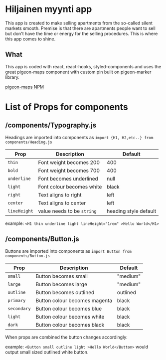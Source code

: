 
# Hiljainen myynti app

This app is created to make selling apartments from the so-called silent markets smooth. Premise is that there are apartments people want to sell but don't have the time or energy for the selling procedures. This is where this app comes to shine. 

## What

This app is coded with react, react-hooks, styled-components and uses the great pigeon-maps component with custom pin built on pigeon-marker library.

[pigeon-maps NPM](https://www.npmjs.com/package/pigeon-maps)


# List of Props for components

## /components/Typography.js

Headings are imported into components as `import {H1, H2,etc..} from components/Heading.js`

|         Prop       |Description                          |Default                         |
|----------------|-------------------------------|-----------------------------|
|`thin`|Font weight becomes 200|400|
|`bold`|Font weight becomes 700|400|
|`underline`|Font becomes underlined|null|
|`light`|Font colour becomes white|black|
|`right`|Text aligns to right|left|
|`center`|Text aligns to center|left|
|`lineHeight`|value needs to be `string`|heading style default|


example: `<H1 thin underline light lineHeight="1rem" >Hello World</H1>`

## /components/Button.js

Buttons are imported into components as `import Button from components/Button.js`

|         Prop       |Description                          |Default                         |
|----------------|-------------------------------|-----------------------------|
|`small`|Button becomes small|"medium"|
|`large`|Button becomes large|"medium"|
|`outline`|Button becomes outlined|outlined|
|`primary`|Button colour becomes magenta|black|
|`secondary`|Button colour becomes blue|black|
|`light`|Button colour becomes white|black|
|`dark`|Button colour becomes black|black|

When props are combined the button changes accordingly:

example: `<Button small outline light >Hello World</Button>` would output small sized outlined white button.

